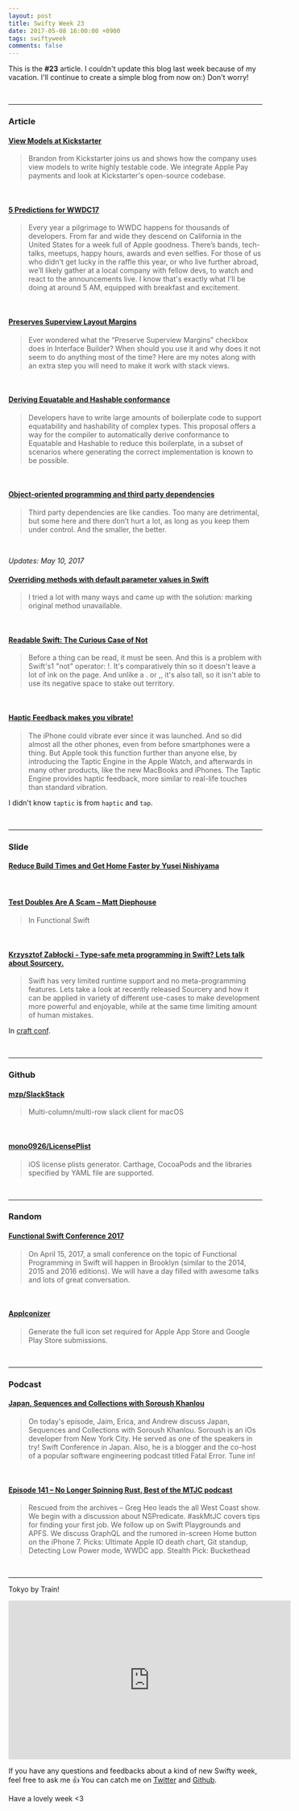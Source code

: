 ```yaml
---
layout: post
title: Swifty Week 23
date: 2017-05-08 16:00:00 +0900
tags: swiftyweek
comments: false
---
```


This is the **#23** article. I couldn't update this blog last week because of my vacation. I'll continue to create a simple blog from now on:) Don't worry!

<br>

---

### Article

#### [View Models at Kickstarter](https://talk.objc.io/episodes/S01E47-view-models-at-kickstarter)

> Brandon from Kickstarter joins us and shows how the company uses view models to write highly testable code. We integrate Apple Pay payments and look at Kickstarter's open-source codebase.

<br>

#### [5 Predictions for WWDC17](http://www.buddybuild.com/blog/5-predictions-about-wwdc17)

> Every year a pilgrimage to WWDC happens for thousands of developers. From far and wide they descend on California in the United States for a week full of Apple goodness. There’s bands, tech-talks, meetups, happy hours, awards and even selfies. For those of us who didn't get lucky in the raffle this year, or who live further abroad, we’ll likely gather at a local company with fellow devs, to watch and react to the announcements live. I know that's exactly what I'll be doing at around 5 AM, equipped with breakfast and excitement.

<br>

#### [Preserves Superview Layout Margins](https://useyourloaf.com/blog/preserves-superview-layout-margins/)

> Ever wondered what the “Preserve Superview Margins” checkbox does in Interface Builder? When should you use it and why does it not seem to do anything most of the time? Here are my notes along with an extra step you will need to make it work with stack views.

<br>

#### [Deriving Equatable and Hashable conformance](https://gist.github.com/allevato/2fd10290bfa84accfbe977d8ac07daad)

> Developers have to write large amounts of boilerplate code to support equatability and hashability of complex types. This proposal offers a way for the compiler to automatically derive conformance to Equatable and Hashable to reduce this boilerplate, in a subset of scenarios where generating the correct implementation is known to be possible.

<br>

#### [Object-oriented programming and third party dependencies](https://www.upbeat.it/2017/05/01/object-oriented-programming-and-third-party-dependencies/)

> Third party dependencies are like candies. Too many are detrimental, but some here and there don’t hurt a lot, as long as you keep them under control. And the smaller, the better.

<br>

 *Updates: May 10, 2017*

#### [Overriding methods with default parameter values in Swift](http://blog.xoul.kr/2016/12/23/swift-override-func-default-parameter-values.html)

> I tried a lot with many ways and came up with the solution: marking original method unavailable.

<br>

#### [Readable Swift: The Curious Case of Not](http://www.figure.ink/blog/2017/5/7/readable-swift-the-curious-case-of-not#n1back)

> Before a thing can be read, it must be seen. And this is a problem with Swift's1 "not" operator: !. It's comparatively thin so it doesn't leave a lot of ink on the page. And unlike a . or ,, it's also tall, so it isn't able to use its negative space to stake out territory.

<br>

#### [Haptic Feedback makes you vibrate!](https://engineering.nodesagency.com/articles/iOS/Haptic-feedback-makes-you-vibrate/)

> The iPhone could vibrate ever since it was launched. And so did almost all the other phones, even from before smartphones were a thing. But Apple took this function further than anyone else, by introducing the Taptic Engine in the Apple Watch, and afterwards in many other products, like the new MacBooks and iPhones. The Taptic Engine provides haptic feedback, more similar to real-life touches than standard vibration.

I didn't know `taptic` is from `haptic` and `tap`.

<br>

---

### Slide

#### [Reduce Build Times and Get Home Faster by Yusei Nishiyama](https://youtu.be/zlL7_KrBqB4)

<br>

#### [Test Doubles Are A Scam – Matt Diephouse](https://www.youtube.com/watch?v=7AGQ9dhWCX0)

> In Functional Swift

<br>

#### [Krzysztof Zabłocki - Type-safe meta programming in Swift? Lets talk about Sourcery.](http://www.ustream.tv/recorded/102903026)

> Swift has very limited runtime support and no meta-programming features. Lets take a look at recently released Sourcery and how it can be applied in variety of different use-cases to make development more powerful and enjoyable, while at the same time limiting amount of human mistakes.

In [craft conf](https://craft-conf.com/).

<br>

---

### Github

#### [mzp/SlackStack](https://github.com/mzp/SlackStack)

> Multi-column/multi-row slack client for macOS

<br>

#### [mono0926/LicensePlist](https://github.com/mono0926/LicensePlist)

> iOS license plists generator. Carthage, CocoaPods and the libraries specified by YAML file are supported.

<br>

---

### Random

#### [Functional Swift Conference 2017](http://2017.funswiftconf.com/)

> On April 15, 2017, a small conference on the topic of Functional Programming in Swift will happen in Brooklyn (similar to the 2014, 2015 and 2016 editions). We will have a day filled with awesome talks and lots of great conversation.

<br>

#### [AppIconizer](https://appiconizer.com/)

> Generate the full icon set required for Apple App Store and Google Play Store submissions.

<br>

---

### Podcast

#### [Japan, Sequences and Collections with Soroush Khanlou](https://devchat.tv/iphreaks/japan-sequences-and-collections-with-soroush-khanlou)

> On today's episode, Jaim, Erica, and Andrew discuss Japan, Sequences and Collections with Soroush Khanlou. Soroush is an iOs developer from New York City. He served as one of the speakers in try! Swift Conference in Japan. Also, he is a blogger and the co-host of a popular software engineering podcast titled Fatal Error. Tune in!

<br>

#### [Episode 141 – No Longer Spinning Rust, Best of the MTJC podcast](http://mtjc.fm/episode-141-no-longer-spinning-rust-best-mtjc-podcast/)

> Rescued from the archives – Greg Heo leads the all West Coast show. We begin with a discussion about NSPredicate. #askMtJC covers tips for finding your first job. We follow up on Swift Playgrounds and APFS. We discuss GraphQL and the rumored in-screen Home button on the iPhone 7. Picks: Ultimate Apple IO death chart, Git standup, Detecting Low Power mode, WWDC app. Stealth Pick: Buckethead

<br>

---

Tokyo by Train!

<iframe width="560" height="315" src="https://www.youtube.com/embed/Y49VfddU-L4" frameborder="0" allowfullscreen></iframe>

If you have any questions and feedbacks about a kind of new Swifty week, feel free to ask me :+1:
You can catch me on [Twitter](https://twitter.com/pixyzehn) and [Github](https://github.com/pixyzehn).

Have a lovely week <3


